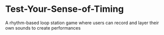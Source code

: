 # Test-Your-Sense-of-Timing
A rhythm-based loop station game where users can record and layer their own sounds to create performances
